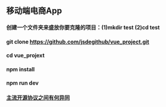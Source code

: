 ## 移动端电商App
#### 创建一个文件夹来盛放你要克隆的项目：(1)mkdir test  (2)cd test
#### git clone https://github.com/jsdegithub/vue_project.git
#### cd vue_projext
#### npm install
#### npm run dev
#### [主流开源协议之间有何异同](https://blog.csdn.net/frankarmstrong/article/details/100536891)
